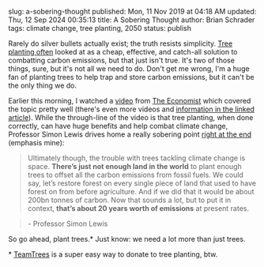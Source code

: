 slug: a-sobering-thought
published: Mon, 11 Nov 2019 at 04:18 AM
updated: Thu, 12 Sep 2024 00:35:13 
title: A Sobering Thought
author: Brian Schrader
tags: climate change, tree planting, 2050
status: publish

Rarely do silver bullets actually exist; the truth resists simplicity. [Tree planting often][tt] looked at as a cheap, effective, and catch-all solution to combatting carbon emissions, but that just isn't true. It's two of those things, sure, but it's not all we need to do. Don't get me wrong, I'm a huge fan of planting trees to help trap and store carbon emissions, but it can't be the only thing we do.

Earlier this morning, I watched a [video][yt] from [The Economist][econ] which covered the topic pretty well (there's even more videos and [information in the linked article][econ]). While the through-line of the video is that tree planting, when done correctly, can have huge benefits and help combat climate change, Professor Simon Lewis drives home a really sobering point [right at the end][yt+time] (emphasis mine):

> Ultimately though, the trouble with trees tackling climate change is space. **There’s just not enough land in the world** to plant enough trees to offset all the carbon emissions from fossil fuels. We could say, let’s restore forest on every single piece of land that used to have forest on from before agriculture. And if we did that it would be about 200bn tonnes of carbon. Now that sounds a lot, but to put it in context, **that’s about 20 years worth of emissions** at present rates.

> \- Professor Simon Lewis

So go ahead, plant trees.* Just know: we need a lot more than just trees.

<div class="footnote">
* <a href="https://teamtrees.org" title="TeamTrees">TeamTrees</a> is a super easy way to donate to tree planting, btw.
</div>

[econ]: https://www.economist.com/films/2019/09/18/climate-change-the-trouble-with-trees?linkId=100000008031533
[yt]: https://www.youtube.com/watch?v=EXkbdELr4EQ&app=desktop
[tt]: https://teamtrees.org
[yt+time]: https://youtu.be/EXkbdELr4EQ?t=515
